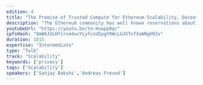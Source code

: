 ```yaml
---
edition: 4
title: "The Promise of Trusted Compute for Ethereum Scalability, Decentralization and Privacy"
description: "The Ethereum community has well known reservations about Trusted Compute and support those concerns. As Ethereum is becoming the dominant chain, scalability, decentralization and privacy will be the most important challenges. With the emergence of technologies such as PoS, Plasma and increasing use of staking and voting as design tenets, we believe Trusted Compute designed and deployed with decentralization as the objective can play a significant supporting role in not only preserving but also extending and democratizing the promise of decentralization. The presentation and related demonstrations are designed to engage with and trigger conversations within the Ethereum  community on the relevance of Trusted Compute."
youtubeUrl: "https://youtu.be/tn-Hswpp9qc"
ipfsHash: "QmW6JULHY1rxm4uvYLyfcoVEpgY8WcLGJXTvfXaWNgH93v"
duration: 1815
expertise: "Intermediate"
type: "Talk"
track: "Scalability"
keywords: ['privacy']
tags: ['Scalability']
speakers: ['Sanjay Bakshi','Andreas Freund']
---
```

